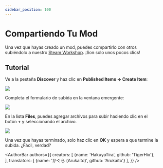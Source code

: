 ```yaml
---
sidebar_position: 100
---
```


# Compartiendo Tu Mod

Una vez que hayas creado un mod, puedes compartirlo con otros subiéndolo a nuestro [Steam Workshop](https://steamcommunity.com/app/2079120/workshop/). ¡Son solo unos pocos clics!

## Tutorial

Ve a la pestaña **Discover** y haz clic en **Published Items → Create Item**:

![](/doc-img/en-sharing-mod-1.png)

Completa el formulario de subida en la ventana emergente:

![](/doc-img/en-sharing-mod-2.png)

En la lista **Files**, puedes agregar archivos para subir haciendo clic en el botón **+** y seleccionando el archivo.

![](/doc-img/en-sharing-mod-3.png)

Una vez que hayas terminado, solo haz clic en **OK** y espera a que termine la subida. ¿Fácil, verdad?

<AuthorBar authors={{
  creators: [
    {name: 'HakuyaTira', github: 'TigerHix'},
  ],
  translators: [
    {name: 'かぐら (Arukaito)', github: 'Arukaito'}
  ],
}} />
